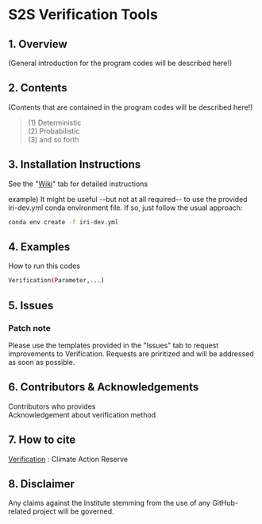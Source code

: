 # S2S Verification Tools

## 1. Overview
(General introduction for the program codes will be described here!)

## 2. Contents
(Contents that are contained in the program codes will be described here!)

> (1) Deterministic </br>
> (2) Probabilistic </br>
> (3) and so forth

## 3. Installation Instructions
See the "[Wiki]" tab for detailed instructions

example)
It might be useful --but not at all required-- to use the provided iri-dev.yml conda environment file. If so, just follow the usual approach:
```sh
conda env create -f iri-dev.yml
```

## 4. Examples
How to run this codes
```sh
Verification(Parameter,...)
```

## 5. Issues
### Patch note
Please use the templates provided in the "Issues" tab to request improvements to Verification. Requests are priritized and will be addressed as soon as possible.

## 6. Contributors & Acknowledgements
Contributors who provides  
Acknowledgement about verification method

## 7. How to cite
[Verification] : Climate Action Reserve

## 8. Disclaimer
Any claims against the Institute stemming from the use of any GitHub-related project will be governed.



  [Wiki]: https://www.climateactionreserve.org/wp-content/uploads/2021/02/Verification_Program_Manual_February_2021.pdf
  [Verification]: https://www.climateactionreserve.org/how/verification/verification-program-manual/
